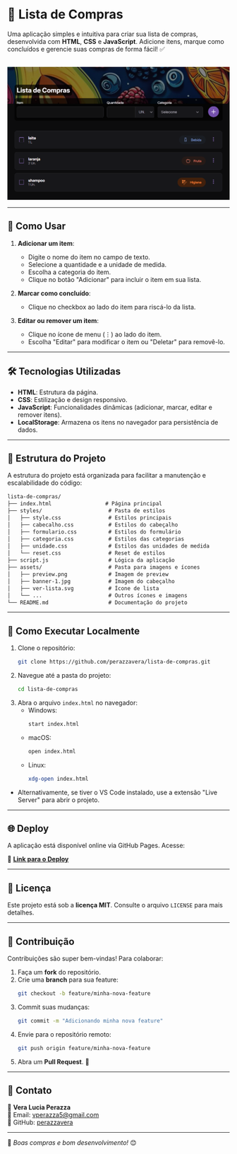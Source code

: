 # 🛒 Lista de Compras

Uma aplicação simples e intuitiva para criar sua lista de compras, desenvolvida com **HTML**, **CSS** e **JavaScript**.
Adicione itens, marque como concluídos e gerencie suas compras de forma fácil! ✅

\
![Preview da Aplicação](assets/preview.png)

---

## 🚀 Como Usar

1. **Adicionar um item**:

   - Digite o nome do item no campo de texto.
   - Selecione a quantidade e a unidade de medida.
   - Escolha a categoria do item.
   - Clique no botão "Adicionar" para incluir o item em sua lista.

2. **Marcar como concluído**:

   - Clique no checkbox ao lado do item para riscá-lo da lista.

3. **Editar ou remover um item**:

   - Clique no ícone de menu (⋮) ao lado do item.
   - Escolha "Editar" para modificar o item ou "Deletar" para removê-lo.

---

## 🛠️ Tecnologias Utilizadas

- **HTML**: Estrutura da página.
- **CSS**: Estilização e design responsivo.
- **JavaScript**: Funcionalidades dinâmicas (adicionar, marcar, editar e remover itens).
- **LocalStorage**: Armazena os itens no navegador para persistência de dados.

---

## 📂 Estrutura do Projeto
A estrutura do projeto está organizada para facilitar a manutenção e escalabilidade do código:
```
lista-de-compras/
├── index.html                 # Página principal
├── styles/                     # Pasta de estilos
│   ├── style.css               # Estilos principais
│   ├── cabecalho.css           # Estilos do cabeçalho
│   ├── formulario.css          # Estilos do formulário
│   ├── categoria.css           # Estilos das categorias
│   ├── unidade.css             # Estilos das unidades de medida
│   └── reset.css               # Reset de estilos
├── script.js                   # Lógica da aplicação
├── assets/                     # Pasta para imagens e ícones
│   ├── preview.png             # Imagem de preview
│   ├── banner-1.jpg            # Imagem do cabeçalho
│   ├── ver-lista.svg           # Ícone de lista
│   └── ...                     # Outros ícones e imagens
└── README.md                   # Documentação do projeto
```

---

## 🔧 Como Executar Localmente

1. Clone o repositório:
   ```bash
   git clone https://github.com/perazzavera/lista-de-compras.git
   ```
2. Navegue até a pasta do projeto:
   ```bash
   cd lista-de-compras
   ```
3. Abra o arquivo `index.html` no navegador:
   - Windows:
     ```bash
     start index.html
     ```
   - macOS:
     ```bash
     open index.html
     ```
   - Linux:
     ```bash
     xdg-open index.html
     ```
- Alternativamente, se tiver o VS Code instalado, use a extensão "Live Server" para abrir o projeto.

---

## 🌐 Deploy

A aplicação está disponível online via GitHub Pages. Acesse:

🔗 [**Link para o Deploy**](https://perazzavera.github.io/lista-de-compras/) 

---

## 📝 Licença

Este projeto está sob a **licença MIT**. Consulte o arquivo `LICENSE` para mais detalhes.

---

## 🙌 Contribuição

Contribuições são super bem-vindas! Para colaborar:

1. Faça um **fork** do repositório.
2. Crie uma **branch** para sua feature:
   ```bash
   git checkout -b feature/minha-nova-feature
   ```
3. Commit suas mudanças:
   ```bash
   git commit -m "Adicionando minha nova feature"
   ```
4. Envie para o repositório remoto:
   ```bash
   git push origin feature/minha-nova-feature
   ```
5. Abra um **Pull Request**. 🎉

---

## 📧 Contato

📌 **Vera Lucia Perazza**  
📩 Email: [vperazza5@gmail.com](mailto:vperazza5@gmail.com)  
🐙 GitHub: [perazzavera](https://github.com/perazzavera)

---

🚀 *Boas compras e bom desenvolvimento!* 😊

